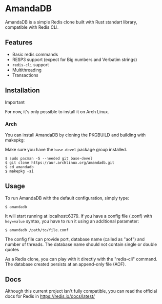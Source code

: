 # AmandaDB
AmandaDB is a simple Redis clone built with Rust standart library, compatible with Redis CLI.

## Features
- Basic redis commands
- RESP3 support (expect for Big numbers and Verbatim strings)
- `redis-cli` support
- Multithreading
- Transactions

## Installation
> [!IMPORTANT]
> For now, it's only possible to install it on Arch Linux.

### Arch
You can install AmandaDB by cloning the PKGBUILD and building with makepkg:

Make sure you have the `base-devel` package group installed.
```
$ sudo pacman -S --needed git base-devel
$ git clone https://aur.archlinux.org/amandadb.git
$ cd amandadb
$ makepkg -si
```

## Usage
To run AmandaDB with the default configuration, simply type:
```
$ amandadb
```

It will start running at localhost:6379.
If you have a config file (.conf) with `key=value` syntax, you have to run it using an additional parameter:
```
$ amandadb /path/to/file.conf
```
The config file can provide port, database name (called as "aof") and number of threads.
The database name should not contain single or double quotes

As a Redis clone, you can play with it directly with the "redis-cli" command.
The database created persists at an append-only file (AOF).

## Docs
Although this current project isn't fully compatible, you can read the official docs for Redis in <https://redis.io/docs/latest/>

